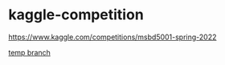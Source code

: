 # kaggle-competition

https://www.kaggle.com/competitions/msbd5001-spring-2022


[temp branch](https://github.com/singhst/kaggle-competition/tree/temp)
